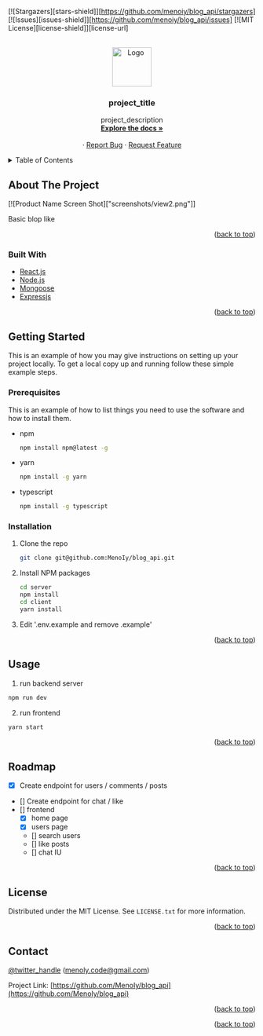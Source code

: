 <div id="top"></div>

[![Stargazers][stars-shield]][https://github.com/menoiy/blog_api/stargazers]
[![Issues][issues-shield]][https://github.com/menoiy/blog_api/issues]
[![MIT License][license-shield]][license-url]

<!-- PROJECT LOGO -->
<br />
<div align="center">
  <a href="https://github.com/github_username/repo_name">
    <img src="images/logo.png" alt="Logo" width="80" height="80">
  </a>

<h3 align="center">project_title</h3>

  <p align="center">
    project_description
    <br />
    <a href="https://github.com/MenoIy/blog_api"><strong>Explore the docs »</strong></a>
    <br />
    <br />
    ·
    <a href="https://github.com/menoiy/blog_api/issues">Report Bug</a>
    ·
    <a href="https://github.com/menoiy/blog_api/issues">Request Feature</a>
  </p>
</div>

<!-- TABLE OF CONTENTS -->
<details>
  <summary>Table of Contents</summary>
  <ol>
    <li>
      <a href="#about-the-project">About The Project</a>
      <ul>
        <li><a href="#built-with">Built With</a></li>
      </ul>
    </li>
    <li>
      <a href="#getting-started">Getting Started</a>
      <ul>
        <li><a href="#prerequisites">Prerequisites</a></li>
        <li><a href="#installation">Installation</a></li>
      </ul>
    </li>
    <li><a href="#usage">Usage</a></li>
    <li><a href="#roadmap">Roadmap</a></li>
    <li><a href="#license">License</a></li>
  </ol>
</details>

<!-- ABOUT THE PROJECT -->

## About The Project

[![Product Name Screen Shot]["screenshots/view2.png"]]

Basic blop like

<p align="right">(<a href="#top">back to top</a>)</p>

### Built With

- [React.js](https://reactjs.org/)
- [Node.js](https://nodejs.org/)
- [Mongoose](https://mongoosejs.com/)
- [Expressjs](https://expressjs.com/)

<p align="right">(<a href="#top">back to top</a>)</p>

<!-- GETTING STARTED -->

## Getting Started

This is an example of how you may give instructions on setting up your project locally.
To get a local copy up and running follow these simple example steps.

### Prerequisites

This is an example of how to list things you need to use the software and how to install them.

- npm
  ```sh
  npm install npm@latest -g
  ```
- yarn
  ```sh
  npm install -g yarn
  ```
- typescript
  ```sh
  npm install -g typescript
  ```

### Installation

1. Clone the repo
   ```sh
   git clone git@github.com:MenoIy/blog_api.git
   ```
2. Install NPM packages
   ```sh
   cd server
   npm install
   cd client
   yarn install
   ```
3. Edit '.env.example and remove .example'

<p align="right">(<a href="#top">back to top</a>)</p>

<!-- USAGE EXAMPLES -->

## Usage

1. run backend server

```sh
npm run dev
```

2. run frontend

```sh
yarn start
```

<p align="right">(<a href="#top">back to top</a>)</p>

<!-- ROADMAP -->

## Roadmap

- [x] Create endpoint for users / comments / posts
- [] Create endpoint for chat / like
- [] frontend
  - [x] home page
  - [x] users page
  - [] search users
  - [] like posts
  - [] chat IU

<p align="right">(<a href="#top">back to top</a>)</p>

## License

Distributed under the MIT License. See `LICENSE.txt` for more information.

<p align="right">(<a href="#top">back to top</a>)</p>

<!-- CONTACT -->

## Contact

[@twitter_handle](https://twitter.com/menoly4) (menoly.code@gmail.com)

Project Link: [https://github.com/MenoIy/blog_api](https://github.com/MenoIy/blog_api)

<p align="right">(<a href="#top">back to top</a>)</p>

<p align="right">(<a href="#top">back to top</a>)</p>

[product-screenshot]: screenshots/view1.pmg
[product-screenshot]: screenshots/view2.pmg
[product-screenshot]: screenshots/responsive1.png
